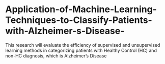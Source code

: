 # Application-of-Machine-Learning-Techniques-to-Classify-Patients-with-Alzheimer-s-Disease-
This research will evaluate the efficiency of supervised and unsupervised learning methods in categorizing patients with Healthy Control (HC) and non-HC diagnosis, which is Alzheimer’s Disease

